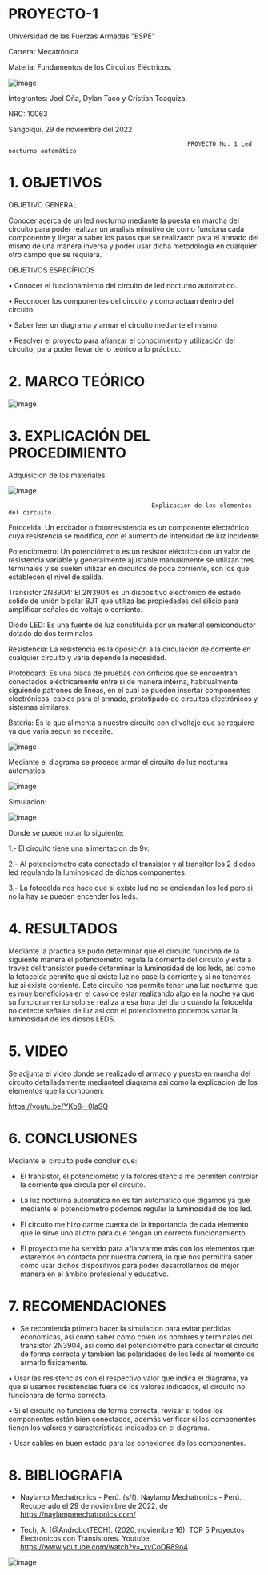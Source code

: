 # PROYECTO-1

Universidad de las Fuerzas Armadas "ESPE"

Carrera: Mecatrónica

Materia: Fundamentos de los Circuitos Eléctricos.

![image](https://user-images.githubusercontent.com/116817673/204494708-af0f0f59-b5c3-4053-a9ec-580ed968bb99.png)

Integrantes: Joel Oña, Dylan Taco y Cristian Toaquiza.

NRC: 10063

Sangolquí, 29 de noviembre del 2022

                                                      PROYECTO No. 1 Led nocturno automático
                                                      
# 1. OBJETIVOS

OBJETIVO GENERAL

Conocer acerca de un led nocturno mediante la puesta en marcha del circuito para poder realizar un analisis minutivo de como funciona cada componente y llegar a saber los pasos que se realizaron para el armado del mismo de una manera inversa y poder usar dicha metodologia en cualquier otro campo que se requiera.

OBJETIVOS ESPECÍFICOS

• Conocer el funcionamiento del circuito de led nocturno automatico.

• Reconocer los componentes del circuito y como actuan dentro del circuito.

• Saber leer un diagrama y armar el circuito mediante el mismo.

• Resolver el proyecto para afianzar el conocimiento y utilización del circuito, para poder llevar de lo teórico a lo práctico.

# 2. MARCO TEÓRICO

![image](https://user-images.githubusercontent.com/116817673/204494288-d5b050f9-003b-4fdb-9083-62e59ab9a13f.png)

# 3. EXPLICACIÓN DEL PROCEDIMIENTO

Adquisicion de los materiales.

![image](https://user-images.githubusercontent.com/116817673/204497315-f53688ff-1ce3-43a6-8373-21ea9be4f87d.png)
    

                                            Explicacion de los elementos del circuito.      
  

Fotocelda: Un excitador o fotorresistencia es un componente electrónico cuya resistencia se modifica, con el aumento de intensidad de luz incidente.

Potenciometro: Un potenciómetro es un resistor eléctrico con un valor de resistencia variable y generalmente ajustable manualmente se utilizan tres terminales y se suelen utilizar en circuitos de poca corriente, son los que establecen el nivel de salida.

Transistor 2N3904: El 2N3904 es un dispositivo electrónico de estado solido de unión bipolar BJT que utiliza las propiedades del silicio para amplificar señales de voltaje o corriente.

Diodo LED: Es una fuente de luz constituida por un material semiconductor dotado de dos terminales

Resistencia:  La resistencia es la oposición a la circulación de corriente en cualquier circuito y varia depende la necesidad. 

Protoboard: Es una placa de pruebas con orificios que se encuentran conectados eléctricamente entre sí de manera interna, habitualmente siguiendo patrones de líneas, en el cual se pueden insertar componentes electrónicos, cables para el armado, prototipado de circuitos electrónicos y sistemas similares. 

Bateria: Es la que alimenta a nuestro circuito con el voltaje que se requiere ya que varia segun se necesite.

![image](https://user-images.githubusercontent.com/116817673/204497344-63d79762-82eb-4bfa-912e-f0e854f31b47.png)

Mediante el diagrama se procede armar el circuito de luz nocturna automatica:

![image](https://user-images.githubusercontent.com/116817673/205768557-0c749965-98f6-43aa-b0a1-737e79db7aa3.png)


Simulacion:

![image](https://user-images.githubusercontent.com/116817673/205949653-0dcf4f86-e4b3-42f0-be74-2b85ade5e83a.png)

Donde se puede notar lo siguiente: 

1.- El circuito tiene una alimentacion de 9v.

2.- Al potenciometro esta conectado el transistor y al transitor los 2 diodos led regulando la luminosidad de dichos componentes.

3.- La fotocelda nos hace que si existe lud no se enciendan los led pero si no la hay se pueden encender los leds.

# 4. RESULTADOS

Mediante la practica se pudo determinar que el circuito funciona de la siguiente manera el potenciometro regula la corriente del circuito y este a travez del transistor puede determinar la luminosidad de los leds, asi como la fotocelda permite que si existe luz no pase la corriente y si no tenemos luz si exista corriente.
Este circuito nos permite tener una luz nocturma que es muy beneficiosa en el caso de estar realizando algo en la noche ya que su funcionamiento solo se realiza a esa hora del dia o cuando la fotocelda no detecte señales de luz asi con el potenciometro podemos variar la luminosidad de los diosos LEDS.

# 5. VIDEO

Se adjunta el video donde se realizado el armado y puesto en marcha del circuito detalladamente medianteel diagrama asi como la explicacion de los elementos que la componen:

https://youtu.be/YKb8--0laSQ

# 6. CONCLUSIONES

Mediante el circuito pude concluir que:

* El transistor, el potenciometro y la fotoresistencia me permiten controlar la corriente que circula por el circuito.

* La luz nocturna automatica no es tan automatico que digamos ya que mediante el potenciometro podemos regular la luminosidad de los led.

* El circuito me hizo darme cuenta de la importancia de cada elemento que le sirve uno al otro para que tengan un correcto funcionamiento.

* El proyecto me ha servido para afianzarme más con los elementos que estaremos en contacto por nuestra carrera, lo que nos permitirá saber cómo usar dichos dispositivos para poder desarrollarnos de mejor manera en el ámbito profesional y educativo.

# 7. RECOMENDACIONES

* Se recomienda primero hacer la simulacion para evitar perdidas economicas, asi como saber como cbien los nombres y terminales del transistor 2N3904, así como del potenciómetro para conectar el circuito de forma correcta y tambien las polaridades de los leds al momento de armarlo fisicamente.

•	Usar  las resistencias con el respectivo valor que indica el diagrama, ya que si usamos resistencias fuera de los valores indicados, el circuito no funcionara de forma correcta.

•	Si el circuito no funciona de forma correcta, revisar si todos los componentes están bien conectados, además verificar si los componentes tienen los valores y características indicados en el diagrama.

•	Usar cables en buen estado para las conexiones de los componentes.

# 8. BIBLIOGRAFIA

* Naylamp Mechatronics - Perú. (s/f). Naylamp Mechatronics - Perú. Recuperado el 29 de noviembre de 2022, de https://naylampmechatronics.com/

*  Tech, A. [@AndrobotTECH]. (2020, noviembre 16). TOP 5 Proyectos Electrónicos con Transistores. Youtube. https://www.youtube.com/watch?v=_xvCoOR89o4

![image](https://user-images.githubusercontent.com/116817673/204500182-09c37efc-00a0-4217-a876-eca7c96a917d.png)











